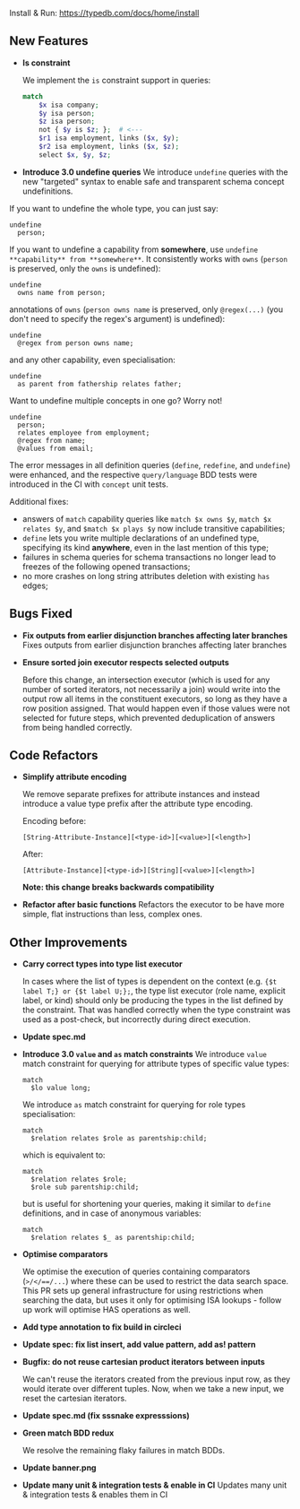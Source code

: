 Install & Run: https://typedb.com/docs/home/install


## New Features
- **Is constraint**
  
  We implement the `is` constraint support in queries:
  
  ```php
  match
      $x isa company;
      $y isa person;
      $z isa person;
      not { $y is $z; };  # <---
      $r1 isa employment, links ($x, $y);
      $r2 isa employment, links ($x, $z);
      select $x, $y, $z;
  ```
- **Introduce 3.0 undefine queries**
  We introduce `undefine` queries with the new "targeted" syntax to enable safe and transparent schema concept undefinitions.

If you want to undefine the whole type, you can just say:
```
undefine 
  person;
```

If you want to undefine a capability from **somewhere**, use `undefine **capability** from **somewhere**`.
It consistently works with `owns` (`person` is preserved, only the `owns` is undefined):
```
undefine
  owns name from person;
```
annotations of `owns` (`person owns name` is preserved, only `@regex(...)` (you don't need to specify the regex's argument) is undefined):
```
undefine
  @regex from person owns name;
```
and any other capability, even specialisation:
```
undefine
  as parent from fathership relates father;
```

Want to undefine multiple concepts in one go? Worry not!
```
undefine
  person;
  relates employee from employment;
  @regex from name;
  @values from email;
```

The error messages in all definition queries (`define`, `redefine`, and `undefine`) were enhanced, and the respective `query/language` BDD tests were introduced in the CI with `concept` unit tests.

Additional fixes:
* answers of `match` capability queries like `match $x owns $y`, `match $x relates $y`, and `$match $x plays $y` now include transitive capabilities;
* `define` lets you write multiple declarations of an undefined type, specifying its kind **anywhere**, even in the last mention of this type;
* failures in schema queries for schema transactions no longer lead to freezes of the following opened transactions;
* no more crashes on long string attributes deletion with existing `has` edges;




## Bugs Fixed
- **Fix outputs from earlier disjunction branches affecting later branches**
  Fixes outputs from earlier disjunction branches affecting later branches
  
  
- **Ensure sorted join executor respects selected outputs**
  
  Before this change, an intersection executor (which is used for any number of sorted iterators, not necessarily a join) would write into the output row all items in the constituent executors, so long as they have a row position assigned. That would happen even if those values were not selected for future steps, which prevented deduplication of answers from being handled correctly.
  
  

## Code Refactors
- **Simplify attribute encoding**
  
  We remove separate prefixes for attribute instances and instead introduce a value type prefix after the attribute type encoding.
  
  Encoding before:
  ```
  [String-Attribute-Instance][<type-id>][<value>][<length>]
  ```
  After: 
  ```
  [Attribute-Instance][<type-id>][String][<value>][<length>]
  ```
  
  **Note: this change breaks backwards compatibility**
  
  
- **Refactor after basic functions**
  Refactors the executor to be have more simple, flat instructions than less, complex ones. 
  
  

## Other Improvements
 
- **Carry correct types into type list executor**
  
  In cases where the list of types is dependent on the context (e.g. `{$t label T;} or {$t label U;};`, the type list executor (role name, explicit label, or kind) should only be producing the types in the list defined by the constraint. That was handled correctly when the type constraint was used as a post-check, but incorrectly during direct execution.
  
  
- **Update spec.md**

- **Introduce 3.0 `value` and `as` match constraints**
  We introduce `value` match constraint for querying for attribute types of specific value types:
  ```
  match
    $lo value long;
  ```
  
  We introduce `as` match constraint for querying for role types specialisation:
  ```
  match
    $relation relates $role as parentship:child;
  ```
  which is equivalent to:
  ```
  match
    $relation relates $role;
    $role sub parentship:child;
  ```
  but is useful for shortening your queries, making it similar to `define` definitions, and in case of anonymous variables:
  ```
  match
    $relation relates $_ as parentship:child;
  ```
  
- **Optimise comparators**
  
  We optimise the execution of queries containing comparators (`>/</==/...`) where these can be used to restrict the data search space. This PR sets up general infrastructure for using restrictions when searching the data, but uses it only for optimising ISA lookups - follow up work will optimise HAS operations as well.
  
  
- **Add type annotation to fix build in circleci**

- **Update spec: fix list insert, add value pattern, add as! pattern**

- **Bugfix: do not reuse cartesian product iterators between inputs**
  
  We can't reuse the iterators created from the previous input row, as they would iterate over different tuples. Now, when we take a new input, we reset the cartesian iterators.
  
  
- **Update spec.md (fix sssnake expresssions)**

- **Green match BDD redux**
  
  We resolve the remaining flaky failures in match BDDs.
  
  
- **Update banner.png**

- **Update many unit & integration tests & enable in CI**
  Updates many unit & integration tests & enables them in CI
  
  
    
